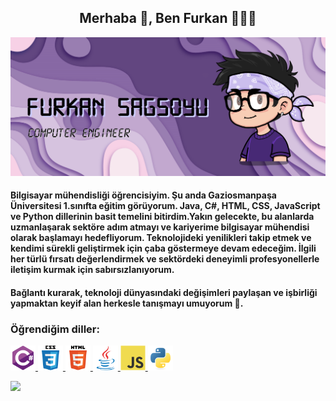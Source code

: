 <h2 align="center">Merhaba 👋, Ben Furkan 👨🏻‍💻</h2>
<img src="https://raw.githubusercontent.com/frknsgsy/frknsgsy/main/github_banner.png">
<h4>Bilgisayar mühendisliği öğrencisiyim. Şu anda Gaziosmanpaşa Üniversitesi 1.sınıfta eğitim görüyorum. Java, C#, HTML, CSS, JavaScript ve Python dillerinin basit temelini bitirdim.Yakın gelecekte, bu alanlarda uzmanlaşarak sektöre adım atmayı ve kariyerime bilgisayar mühendisi olarak başlamayı hedefliyorum. Teknolojideki yenilikleri takip etmek ve kendimi sürekli geliştirmek için çaba göstermeye devam edeceğim. İlgili her türlü fırsatı değerlendirmek ve sektördeki deneyimli profesyonellerle iletişim kurmak için sabırsızlanıyorum.
</h4>
<h4>
Bağlantı kurarak, teknoloji dünyasındaki değişimleri paylaşan ve işbirliği yapmaktan keyif alan herkesle tanışmayı umuyorum 💜.
</h4>

<h3 align="left">Öğrendiğim diller:</h3>
<p align="left"> <a href="https://www.w3schools.com/cs/" target="_blank" rel="noreferrer"> <img src="https://raw.githubusercontent.com/devicons/devicon/master/icons/csharp/csharp-original.svg" alt="csharp" width="40" height="40"/> </a> <a href="https://www.w3schools.com/css/" target="_blank" rel="noreferrer"> <img src="https://raw.githubusercontent.com/devicons/devicon/master/icons/css3/css3-original-wordmark.svg" alt="css3" width="40" height="40"/> </a> <a href="https://www.w3.org/html/" target="_blank" rel="noreferrer"> <img src="https://raw.githubusercontent.com/devicons/devicon/master/icons/html5/html5-original-wordmark.svg" alt="html5" width="40" height="40"/> </a> <a href="https://www.java.com" target="_blank" rel="noreferrer"> <img src="https://raw.githubusercontent.com/devicons/devicon/master/icons/java/java-original.svg" alt="java" width="40" height="40"/> </a> <a href="https://developer.mozilla.org/en-US/docs/Web/JavaScript" target="_blank" rel="noreferrer"> <img src="https://raw.githubusercontent.com/devicons/devicon/master/icons/javascript/javascript-original.svg" alt="javascript" width="40" height="40"/> </a> <a href="https://www.python.org" target="_blank" rel="noreferrer"> <img src="https://raw.githubusercontent.com/devicons/devicon/master/icons/python/python-original.svg" alt="python" width="40" height="40"/> </a> </p>

![](https://komarev.com/ghpvc/?username=frknsgsy&color=blueviolet&style=for-the-badge)
